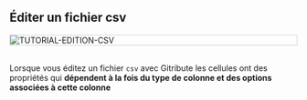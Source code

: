 
## Éditer un fichier csv

<div style="border: thin solid lightgrey;">
  <img
    alt="TUTORIAL-EDITION-CSV"
    src="https://raw.githubusercontent.com/multi-coop/vizboard-website-content/main/images/tutorial/edition-edit-csv.png"
    />
</div>

<br>

Lorsque vous éditez un fichier `csv` avec Gitribute les cellules ont des propriétés qui **dépendent à la fois du type de colonne et des options associées à cette colonne**

